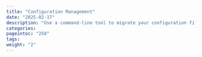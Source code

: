 ```yaml
---
title: "Configuration Management"
date: "2025-02-17"
description: "Use a command-line tool to migrate your configuration files for upgrading"
categories:
pageintoc: "250"
tags:
weight: "2"
---
```


<a id="cfg"></a>

<a id="cfg-index"></a>

<!--# Configuration Management (EE) -->



















